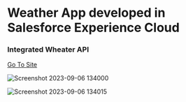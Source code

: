 # Weather App developed in Salesforce Experience Cloud

### Integrated Wheater API

[Go To Site](https://bilalaslamnet-dev-ed.develop.my.site.com/weather/)


![Screenshot 2023-09-06 134000](https://github.com/abilal82/WeatherApp-LWC/assets/46030291/ea558949-aba2-48d2-b10c-94eaf1d006e5)


![Screenshot 2023-09-06 134015](https://github.com/abilal82/WeatherApp-LWC/assets/46030291/0600afdc-55a6-468c-9c95-d82788304b63)
